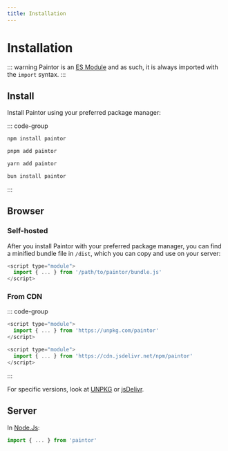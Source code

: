 ```yaml
---
title: Installation
---
```


# Installation

::: warning
Paintor is an
[ES Module](https://developer.mozilla.org/docs/Web/JavaScript/Guide/Modules) and as such, it is always imported with the `import` syntax.
:::

## Install

Install Paintor using your preferred package manager:

::: code-group
```bash [npm]
npm install paintor
```
```bash [pnpm]
pnpm add paintor
```
```bash [yarn]
yarn add paintor
```
```bash [bun]
bun install paintor
```
:::

## Browser

### Self-hosted

After you install Paintor with your preferred package manager, you can find a minified
bundle file in `/dist`, which you can copy and use on your server:

```js
<script type="module">
  import { ... } from '/path/to/paintor/bundle.js'
</script>
```

### From CDN

::: code-group
```js [UNPKG]
<script type="module">
  import { ... } from 'https://unpkg.com/paintor'
</script>
```
```js [jsDelivr]
<script type="module">
  import { ... } from 'https://cdn.jsdelivr.net/npm/paintor'
</script>
```
:::

For specific versions, look at [UNPKG](https://unpkg.com/) or [jsDelivr](https://www.jsdelivr.com/).

## Server

In [Node.Js](https://nodejs.org):

```js
import { ... } from 'paintor'
```
